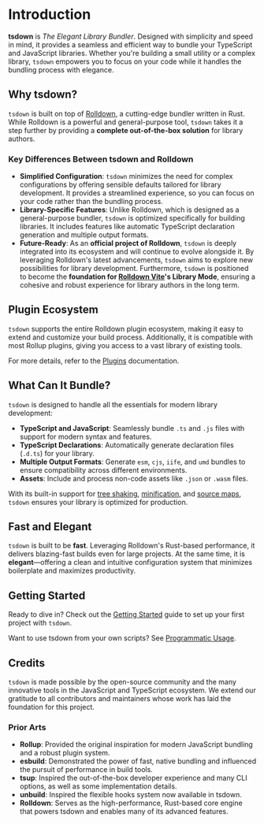 # Introduction

**tsdown** is _The Elegant Library Bundler_. Designed with simplicity and speed in mind, it provides a seamless and efficient way to bundle your TypeScript and JavaScript libraries. Whether you're building a small utility or a complex library, `tsdown` empowers you to focus on your code while it handles the bundling process with elegance.

## Why tsdown?

`tsdown` is built on top of [Rolldown](https://rolldown.rs), a cutting-edge bundler written in Rust. While Rolldown is a powerful and general-purpose tool, `tsdown` takes it a step further by providing a **complete out-of-the-box solution** for library authors.

### Key Differences Between tsdown and Rolldown

- **Simplified Configuration**: `tsdown` minimizes the need for complex configurations by offering sensible defaults tailored for library development. It provides a streamlined experience, so you can focus on your code rather than the bundling process.
- **Library-Specific Features**: Unlike Rolldown, which is designed as a general-purpose bundler, `tsdown` is optimized specifically for building libraries. It includes features like automatic TypeScript declaration generation and multiple output formats.
- **Future-Ready**: As an **official project of Rolldown**, `tsdown` is deeply integrated into its ecosystem and will continue to evolve alongside it. By leveraging Rolldown's latest advancements, `tsdown` aims to explore new possibilities for library development. Furthermore, `tsdown` is positioned to become the **foundation for [Rolldown Vite](https://github.com/vitejs/rolldown-vite)'s Library Mode**, ensuring a cohesive and robust experience for library authors in the long term.

## Plugin Ecosystem

`tsdown` supports the entire Rolldown plugin ecosystem, making it easy to extend and customize your build process. Additionally, it is compatible with most Rollup plugins, giving you access to a vast library of existing tools.

For more details, refer to the [Plugins](../advanced/plugins.md) documentation.

## What Can It Bundle?

`tsdown` is designed to handle all the essentials for modern library development:

- **TypeScript and JavaScript**: Seamlessly bundle `.ts` and `.js` files with support for modern syntax and features.
- **TypeScript Declarations**: Automatically generate declaration files (`.d.ts`) for your library.
- **Multiple Output Formats**: Generate `esm`, `cjs`, `iife`, and `umd` bundles to ensure compatibility across different environments.
- **Assets**: Include and process non-code assets like `.json` or `.wasm` files.

With its built-in support for [tree shaking](../options/tree-shaking.md), [minification](../options/minification.md), and [source maps](../options/sourcemap.md), `tsdown` ensures your library is optimized for production.

## Fast and Elegant

`tsdown` is built to be **fast**. Leveraging Rolldown's Rust-based performance, it delivers blazing-fast builds even for large projects. At the same time, it is **elegant**—offering a clean and intuitive configuration system that minimizes boilerplate and maximizes productivity.

## Getting Started

Ready to dive in? Check out the [Getting Started](./getting-started.md) guide to set up your first project with `tsdown`.

Want to use tsdown from your own scripts? See [Programmatic Usage](../advanced/programmatic-usage.md).

## Credits

`tsdown` is made possible by the open-source community and the many innovative tools in the JavaScript and TypeScript ecosystem. We extend our gratitude to all contributors and maintainers whose work has laid the foundation for this project.

### Prior Arts

- **Rollup**: Provided the original inspiration for modern JavaScript bundling and a robust plugin system.
- **esbuild**: Demonstrated the power of fast, native bundling and influenced the pursuit of performance in build tools.
- **tsup**: Inspired the out-of-the-box developer experience and many CLI options, as well as some implementation details.
- **unbuild**: Inspired the flexible hooks system now available in tsdown.
- **Rolldown**: Serves as the high-performance, Rust-based core engine that powers tsdown and enables many of its advanced features.
